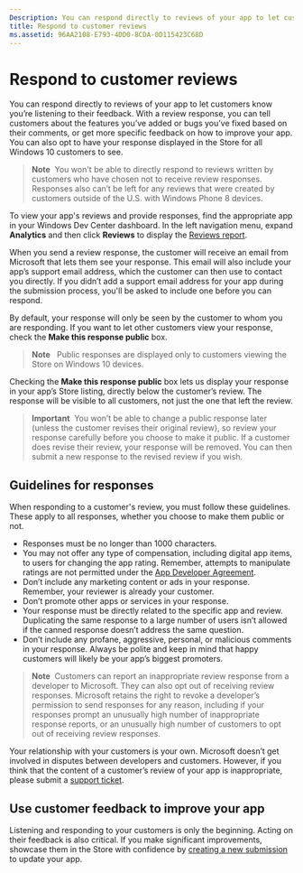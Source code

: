 ```yaml
---
Description: You can respond directly to reviews of your app to let customers know you’re listening to their feedback.
title: Respond to customer reviews
ms.assetid: 96AA2108-E793-4DD0-8CDA-0D115423C68D
---
```


# Respond to customer reviews


You can respond directly to reviews of your app to let customers know you’re listening to their feedback. With a review response, you can tell customers about the features you’ve added or bugs you’ve fixed based on their comments, or get more specific feedback on how to improve your app. You can also opt to have your response displayed in the Store for all Windows 10 customers to see.

> **Note**  You won't be able to directly respond to reviews written by customers who have chosen not to receive review responses. Responses also can’t be left for any reviews that were created by customers outside of the U.S. with Windows Phone 8 devices.

To view your app's reviews and provide responses, find the appropriate app in your Windows Dev Center dashboard. In the left navigation menu, expand **Analytics** and then click **Reviews** to display the [Reviews report](reviews-report.md).

When you send a review response, the customer will receive an email from Microsoft that lets them see your response. This email will also include your app’s support email address, which the customer can then use to contact you directly. If you didn’t add a support email address for your app during the submission process, you'll be asked to include one before you can respond.

By default, your response will only be seen by the customer to whom you are responding. If you want to let other customers view your response, check the **Make this response public** box.

> **Note**   Public responses are displayed only to customers viewing the Store on Windows 10 devices.

Checking the **Make this response public** box lets us display your response in your app’s Store listing, directly below the customer’s review. The response will be visible to all customers, not just the one that left the review.

> **Important**  You won’t be able to change a public response later (unless the customer revises their original review), so review your response carefully before you choose to make it public. If a customer does revise their review, your response will be removed. You can then submit a new response to the revised review if you wish.

## Guidelines for responses


When responding to a customer's review, you must follow these guidelines. These apply to all responses, whether you choose to make them public or not.

-   Responses must be no longer than 1000 characters.
-   You may not offer any type of compensation, including digital app items, to users for changing the app rating. Remember, attempts to manipulate ratings are not permitted under the [App Developer Agreement](https://msdn.microsoft.com/library/windows/apps/hh694058).
-   Don’t include any marketing content or ads in your response. Remember, your reviewer is already your customer.
-   Don’t promote other apps or services in your response.
-   Your response must be directly related to the specific app and review. Duplicating the same response to a large number of users isn’t allowed if the canned response doesn’t address the same question.
-   Don’t include any profane, aggressive, personal, or malicious comments in your response. Always be polite and keep in mind that happy customers will likely be your app’s biggest promoters.

> **Note**  Customers can report an inappropriate review response from a developer to Microsoft. They can also opt out of receiving review responses.
Microsoft retains the right to revoke a developer’s permission to send responses for any reason, including if your responses prompt an unusually high number of inappropriate response reports, or an unusually high number of customers to opt out of receiving review responses.

Your relationship with your customers is your own. Microsoft doesn’t get involved in disputes between developers and customers. However, if you think that the content of a customer’s review of your app is inappropriate, please submit a [support ticket](http://go.microsoft.com/fwlink/p/?LinkID=401178).

## Use customer feedback to improve your app


Listening and responding to your customers is only the beginning. Acting on their feedback is also critical. If you make significant improvements, showcase them in the Store with confidence by [creating a new submission](app-submissions.md) to update your app.
